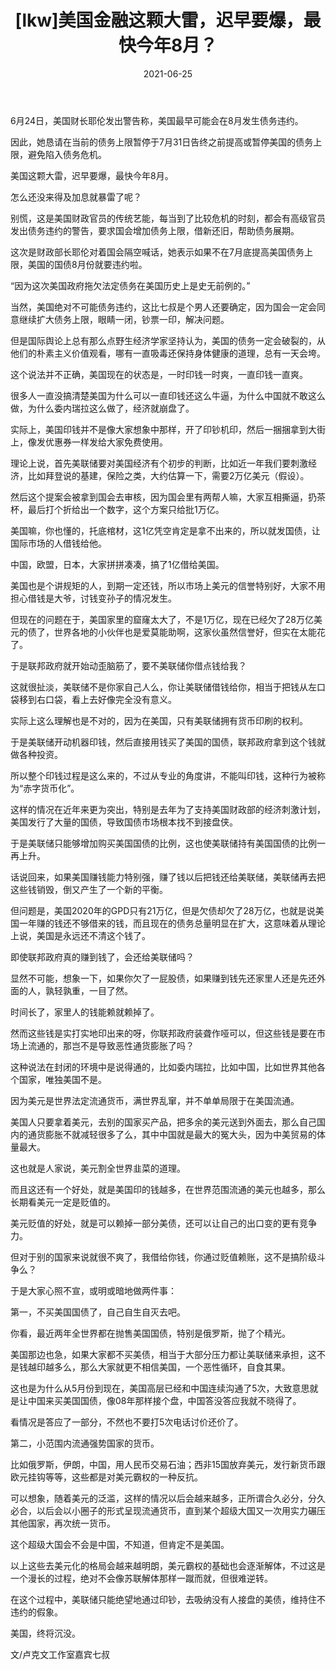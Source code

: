 ﻿---
layout: post
title:  "[lkw]美国金融这颗大雷，迟早要爆，最快今年8月？"
date:   2021-06-25
categories: update
---




6月24日，美国财长耶伦发出警告称，美国最早可能会在8月发生债务违约。

因此，她恳请在当前的债务上限暂停于7月31日告终之前提高或暂停美国的债务上限，避免陷入债务危机。

美国这颗大雷，迟早要爆，最快今年8月。

怎么还没来得及加息就暴雷了呢？

别慌，这是美国财政官员的传统艺能，每当到了比较危机的时刻，都会有高级官员发出债务违约的警告，要求国会增加债务上限，借新还旧，帮助债务展期。

这次是财政部长耶伦对着国会隔空喊话，她表示如果不在7月底提高美国债务上限，美国的国债8月份就要违约啦。

“因为这次美国政府拖欠法定债务在美国历史上是史无前例的。”

当然，美国绝对不可能债务违约，这比七叔是个男人还要确定，因为国会一定会同意继续扩大债务上限，眼睛一闭，钞票一印，解决问题。

但是国际舆论上总有那么点野生经济学家坚持认为，美国的债务一定会破裂的，从他们的朴素主义价值观看，哪有一直吸毒还保持身体健康的道理，总有一天会垮。

这个说法并不正确，美国现在的状态是，一时印钱一时爽，一直印钱一直爽。

很多人一直没搞清楚美国为什么可以一直印钱还这么牛逼，为什么中国就不敢这么做，为什么委内瑞拉这么做了，经济就崩盘了。

实际上，美国印钱并不是像大家想象中那样，开了印钞机印，然后一捆捆拿到大街上，像发优惠券一样发给大家免费使用。

理论上说，首先美联储要对美国经济有个初步的判断，比如近一年我们要刺激经济，比如拜登说的基建，保险之类，大约估算一下，需要2万亿美元（假设）。

然后这个提案会被拿到国会去审核，因为国会里有两帮人嘛，大家互相撕逼，扔茶杯，最后打个折给出一个数字，这个方案只给批1万亿。

美国嘛，你也懂的，托底棺材，这1亿凭空肯定是拿不出来的，所以就发国债，让国际市场的人借钱给他。

中国，欧盟，日本，大家拼拼凑凑，搞了1亿借给美国。

美国也是个讲规矩的人，到期一定还钱，所以市场上美元的信誉特别好，大家不用担心借钱是大爷，讨钱变孙子的情况发生。

但现在的问题在于，美国家里的窟窿太大了，不是1万亿，现在已经欠了28万亿美元的债了，世界各地的小伙伴也是爱莫能助啊，这家伙虽然信誉好，但实在太能花了。

于是联邦政府就开始动歪脑筋了，要不美联储你借点钱给我？

这就很扯淡，美联储不是你家自己人么，你让美联储借钱给你，相当于把钱从左口袋移到右口袋，看上去好像完全没有意义。

实际上这么理解也是不对的，因为在美国，只有美联储拥有货币印刷的权利。

于是美联储开动机器印钱，然后直接用钱买了美国的国债，联邦政府拿到这个钱就做各种投资。

所以整个印钱过程是这么来的，不过从专业的角度讲，不能叫印钱，这种行为被称为“赤字货币化”。

这样的情况在近年来更为突出，特别是去年为了支持美国财政部的经济刺激计划，美国发行了大量的国债，导致国债市场根本找不到接盘侠。

于是美联储只能够增加购买美国国债的比例，这也使美联储持有美国国债的比例一再上升。



话说回来，如果美国赚钱能力特别强，赚了钱以后把钱还给美联储，美联储再去把这些钱销毁，倒又产生了一个新的平衡。

但问题是，美国2020年的GPD只有21万亿，但是欠债却欠了28万亿，也就是说美国一年赚的钱还不够借来的钱，而且现在的债务总量明显在扩大，这意味着从理论上说，美国是永远还不清这个钱了。

即使联邦政府真的赚到钱了，会还给美联储吗？

显然不可能，想象一下，如果你欠了一屁股债，如果赚到钱先还家里人还是先还外面的人，孰轻孰重，一目了然。

时间长了，家里人的钱能赖就赖掉了。

然而这些钱是实打实地印出来的呀，你联邦政府装聋作哑可以，但这些钱是要在市场上流通的，那岂不是导致恶性通货膨胀了吗？

这种说法在封闭的环境中是说得通的，比如委内瑞拉，比如中国，比如世界其他各个国家，唯独美国不是。

因为美元是世界法定流通货币，满世界乱窜，并不单单局限于在美国流通。

美国人只要拿着美元，去别的国家买产品，把多余的美元送到外面去，那么自己国内的通货膨胀不就减轻很多了么，其中中国就是最大的冤大头，因为中美贸易的体量最大。

这也就是人家说，美元割全世界韭菜的道理。

而且这还有一个好处，就是美国印的钱越多，在世界范围流通的美元也越多，那么长期看美元一定是贬值的。

美元贬值的好处，就是可以赖掉一部分美债，还可以让自己的出口变的更有竞争力。

但对于别的国家来说就很不爽了，我借给你钱，你通过贬值赖账，这不是搞阶级斗争么？

于是大家心照不宣，或明或暗地做两件事：

第一，不买美国国债了，自己自生自灭去吧。

你看，最近两年全世界都在抛售美国国债，特别是俄罗斯，抛了个精光。

美国那边也急，如果大家都不买美债，相当于大部分压力都让美联储来承担，这不是钱越印越多么，那么大家就更不相信美国，一个恶性循环，自食其果。

这也是为什么从5月份到现在，美国高层已经和中国连续沟通了5次，大致意思就是让中国来买美国国债，像08年那样接个盘，中国答没答应我就不晓得了。

看情况是答应了一部分，不然也不要打5次电话讨价还价了。

第二，小范围内流通强势国家的货币。

比如俄罗斯，伊朗，中国，用人民币交易石油；西非15国放弃美元，发行新货币跟欧元挂钩等等，这些都是对美元霸权的一种反抗。

可以想象，随着美元的泛滥，这样的情况以后会越来越多，正所谓合久必分，分久必合，以后会以小圈子的形式呈现流通货币，直到某个超级大国又一次用实力碾压其他国家，再次统一货币。

这个超级大国会不会是中国，不知道，但肯定不是美国。

以上这些去美元化的格局会越来越明朗，美元霸权的基础也会逐渐解体，不过这是一个漫长的过程，绝对不会像苏联解体那样一蹴而就，但很难逆转。

在这个过程中，美联储只能绝望地通过印钞，去吸纳没有人接盘的美债，维持住不违约的假象。

美国，终将沉没。

文/卢克文工作室嘉宾七叔